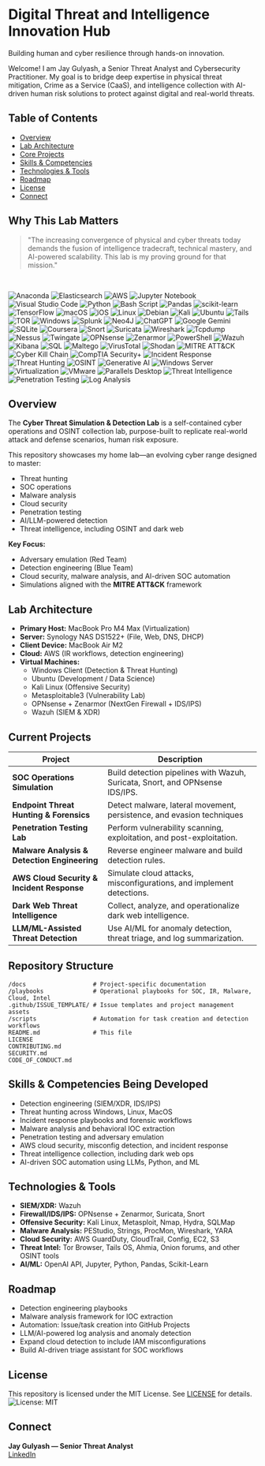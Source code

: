 #  Digital Threat and Intelligence Innovation Hub
Building human and cyber resilience through hands-on innovation.

Welcome! I am Jay Gulyash, a Senior Threat Analyst and Cybersecurity Practitioner. My goal is to bridge deep expertise in physical threat mitigation, Crime as a Service (CaaS), and intelligence collection with AI-driven human risk solutions to protect against digital and real-world threats.

## Table of Contents
- [Overview](#-overview)
- [Lab Architecture](#-lab-architecture)
- [Core Projects](#-core-projects)
- [Skills & Competencies](#-skills--competencies-developed)
- [Technologies & Tools](#-technologies--tools)
- [Roadmap](#-roadmap)
- [License](#-license)
- [Connect](#-connect)

## Why This Lab Matters
> "The increasing convergence of physical and cyber threats today demands the fusion of intelligence tradecraft, technical mastery, and AI-powered scalability. This lab is my proving ground for that mission."
<br>

![Anaconda](https://img.shields.io/badge/Anaconda-%2344A833.svg?style=for-the-badge&logo=anaconda&logoColor=white)
![Elasticsearch](https://img.shields.io/badge/elasticsearch-%230377CC.svg?style=for-the-badge&logo=elasticsearch&logoColor=white)
![AWS](https://img.shields.io/badge/AWS-%23FF9900.svg?style=for-the-badge&logo=amazon-aws&logoColor=white)
![Jupyter Notebook](https://img.shields.io/badge/jupyter-%23FA0F00.svg?style=for-the-badge&logo=jupyter&logoColor=white)
![Visual Studio Code](https://img.shields.io/badge/Visual%20Studio%20Code-0078d7.svg?style=for-the-badge&logo=visual-studio-code&logoColor=white)
![Python](https://img.shields.io/badge/python-3670A0?style=for-the-badge&logo=python&logoColor=ffdd54)
![Bash Script](https://img.shields.io/badge/bash_script-%23121011.svg?style=for-the-badge&logo=gnu-bash&logoColor=white)
![Pandas](https://img.shields.io/badge/pandas-%23150458.svg?style=for-the-badge&logo=pandas&logoColor=white)
![scikit-learn](https://img.shields.io/badge/scikit--learn-%23F7931E.svg?style=for-the-badge&logo=scikit-learn&logoColor=white)
![TensorFlow](https://img.shields.io/badge/TensorFlow-%23FF6F00.svg?style=for-the-badge&logo=TensorFlow&logoColor=white)
![macOS](https://img.shields.io/badge/mac%20os-000000?style=for-the-badge&logo=macos&logoColor=F0F0F0)
![iOS](https://img.shields.io/badge/iOS-000000?style=for-the-badge&logo=ios&logoColor=white)
![Linux](https://img.shields.io/badge/Linux-FCC624?style=for-the-badge&logo=linux&logoColor=black)
![Debian](https://img.shields.io/badge/Debian-D70A53?style=for-the-badge&logo=debian&logoColor=white)
![Kali](https://img.shields.io/badge/Kali-268BEE?style=for-the-badge&logo=kalilinux&logoColor=white)
![Ubuntu](https://img.shields.io/badge/Ubuntu-E95420?style=for-the-badge&logo=ubuntu&logoColor=white)
![Tails](https://img.shields.io/badge/Tails%20-56347C?&style=for-the-badge&logo=tails&logoColor=white)
![TOR](https://img.shields.io/badge/tor-%237E4798.svg?style=for-the-badge&logo=tor-project&logoColor=white)
![Windows](https://img.shields.io/badge/Windows-0078D6?style=for-the-badge&logo=windows&logoColor=white)
![Splunk](https://img.shields.io/badge/splunk-%23000000.svg?style=for-the-badge&logo=splunk&logoColor=white)
![Neo4J](https://img.shields.io/badge/Neo4j-008CC1?style=for-the-badge&logo=neo4j&logoColor=white)
![ChatGPT](https://img.shields.io/badge/chatGPT-74aa9c?style=for-the-badge&logo=openai&logoColor=white)
![Google Gemini](https://img.shields.io/badge/google%20gemini-8E75B2?style=for-the-badge&logo=google%20gemini&logoColor=white)
![SQLite](https://img.shields.io/badge/sqlite-%2307405e.svg?style=for-the-badge&logo=sqlite&logoColor=white)
![Coursera](https://img.shields.io/badge/Coursera-%230056D2.svg?style=for-the-badge&logo=Coursera&logoColor=white)
![Snort](https://img.shields.io/badge/Snort-253D76?style=for-the-badge&logo=snort&logoColor=white)
![Suricata](https://img.shields.io/badge/Suricata-FF3300?style=for-the-badge&logo=suricata&logoColor=white)
![Wireshark](https://img.shields.io/badge/Wireshark-1679A7?style=for-the-badge&logo=wireshark&logoColor=white)
![Tcpdump](https://img.shields.io/badge/tcpdump-65B901?style=for-the-badge&logo=tcpdump&logoColor=white)
![Nessus](https://img.shields.io/badge/Nessus-000000?style=for-the-badge&logo=tenable&logoColor=white)
![Twingate](https://img.shields.io/badge/Twingate-0078D4?style=for-the-badge&logo=twingate&logoColor=white)
![OPNsense](https://img.shields.io/badge/OPNsense-A3370E?style=for-the-badge&logo=opnsense&logoColor=white)
![Zenarmor](https://img.shields.io/badge/Zenarmor-3498DB?style=for-the-badge&logoColor=white)
![PowerShell](https://img.shields.io/badge/PowerShell-5391FE?style=for-the-badge&logo=powershell&logoColor=white)
![Wazuh](https://img.shields.io/badge/Wazuh-000000?style=for-the-badge&logo=wazuh&logoColor=white)
![Kibana](https://img.shields.io/badge/Kibana-%23005571.svg?style=for-the-badge&logo=kibana&logoColor=white)
![SQL](https://img.shields.io/badge/SQL-025E8C?style=for-the-badge&logo=sql&logoColor=white)
![Maltego](https://img.shields.io/badge/Maltego-3E8F59?style=for-the-badge&logo=maltego&logoColor=white)
![VirusTotal](https://img.shields.io/badge/VirusTotal-4285F4?style=for-the-badge&logo=virustotal&logoColor=white)
![Shodan](https://img.shields.io/badge/Shodan-FF7F27?style=for-the-badge&logo=shodan&logoColor=white)
![MITRE ATT&CK](https://img.shields.io/badge/MITRE%20ATT%26CK-AA0000?style=for-the-badge&logo=mitre&logoColor=white)
![Cyber Kill Chain](https://img.shields.io/badge/Cyber%20Kill%20Chain-004A7F?style=for-the-badge&logoColor=white)
![CompTIA Security+](https://img.shields.io/badge/CompTIA%20Security%2B-FF0000?style=for-the-badge&logo=comptia&logoColor=white)
![Incident Response](https://img.shields.io/badge/Incident%20Response-0078D4?style=for-the-badge&logoColor=white)
![Threat Hunting](https://img.shields.io/badge/Threat%20Hunting-FF5733?style=for-the-badge&logoColor=white)
![OSINT](https://img.shields.io/badge/OSINT-F5A623?style=for-the-badge&logo=osint&logoColor=white)
![Generative AI](https://img.shields.io/badge/Generative%20AI-5F4B8B?style=for-the-badge&logo=openai&logoColor=white)
![Windows Server](https://img.shields.io/badge/Windows%20Server-0078D4?style=for-the-badge&logo=windows&logoColor=white)
![Virtualization](https://img.shields.io/badge/Virtualization-21759B?style=for-the-badge&logoColor=white)
![VMware](https://img.shields.io/badge/VMware-607D8B?style=for-the-badge&logo=vmware&logoColor=white)
![Parallels Desktop](https://img.shields.io/badge/Parallels%20Desktop-EA3D2F?style=for-the-badge&logo=parallels&logoColor=white)
![Threat Intelligence](https://img.shields.io/badge/Threat%20Intelligence-4CAF50?style=for-the-badge&logoColor=white)
![Penetration Testing](https://img.shields.io/badge/Penetration%20Testing-323332?style=for-the-badge&logoColor=white)
![Log Analysis](https://img.shields.io/badge/Log%20Analysis-orange?style=for-the-badge&logoColor=white)

<!-- Hidden images until I can find more and balance out the white space....<img src="https://cdn.jsdelivr.net/gh/devicons/devicon/icons/python/python-original.svg" alt="Python" width="40" height="40"/> <img src="https://nmap.org/images/nmap-logo-256x256.png" alt="Nmap" width="40" height="40"/> <img src="https://upload.wikimedia.org/wikipedia/commons/0/04/ChatGPT_logo.svg" alt="ChatGPT" width="40" height="40"/> <img src="https://cdn.jsdelivr.net/gh/devicons/devicon/icons/jupyter/jupyter-original.svg" alt="Jupyter" width="40" height="40"/> <img src="https://cdn.jsdelivr.net/gh/devicons/devicon/icons/scikitlearn/scikitlearn-original.svg" alt="scikit-learn" width="40" height="40"/> <img src="https://cdn.jsdelivr.net/gh/devicons/devicon/icons/pandas/pandas-original.svg" alt="Pandas" width="40" height="40"/> <img src="https://cdn.jsdelivr.net/gh/devicons/devicon/icons/python/python-original.svg" alt="Python" width="40" height="40"/> <img src="https://cdn.jsdelivr.net/gh/devicons/devicon/icons/bash/bash-original.svg" alt="Bash" width="40" height="40"/> <img src="https://cdn.jsdelivr.net/gh/devicons/devicon/icons/postgresql/postgresql-original.svg" alt="SQL" width="40" height="40"/> -->

## Overview
The **Cyber Threat Simulation & Detection Lab** is a self-contained cyber operations and OSINT collection lab, purpose-built to replicate real-world attack and defense scenarios, human risk exposure.

This repository showcases my home lab—an evolving cyber range designed to master:
- Threat hunting
- SOC operations
- Malware analysis
- Cloud security
- Penetration testing
- AI/LLM-powered detection
- Threat intelligence, including OSINT and dark web

**Key Focus:**
- Adversary emulation (Red Team)
- Detection engineering (Blue Team)
- Cloud security, malware analysis, and AI-driven SOC automation
- Simulations aligned with the **MITRE ATT&CK** framework

## Lab Architecture
- **Primary Host:** MacBook Pro M4 Max (Virtualization)
- **Server:** Synology NAS DS1522+ (File, Web, DNS, DHCP)
- **Client Device:** MacBook Air M2
- **Cloud:** AWS (IR workflows, detection engineering)
- **Virtual Machines:**
  - Windows Client (Detection & Threat Hunting)
  - Ubuntu (Development / Data Science)
  - Kali Linux (Offensive Security)
  - Metasploitable3 (Vulnerability Lab)
  - OPNsense + Zenarmor (NextGen Firewall + IDS/IPS)
  - Wazuh (SIEM & XDR)

## Current Projects
| Project                                  | Description                                                                 |
|-------------------------------------------|-----------------------------------------------------------------------------|
| **SOC Operations Simulation**             | Build detection pipelines with Wazuh, Suricata, Snort, and OPNsense IDS/IPS.|
| **Endpoint Threat Hunting & Forensics**   | Detect malware, lateral movement, persistence, and evasion techniques       |
| **Penetration Testing Lab**               | Perform vulnerability scanning, exploitation, and post-exploitation.       |
| **Malware Analysis & Detection Engineering** | Reverse engineer malware and build detection rules.                     |
| **AWS Cloud Security & Incident Response**| Simulate cloud attacks, misconfigurations, and implement detections.       |
| **Dark Web Threat Intelligence**          | Collect, analyze, and operationalize dark web intelligence.                |
| **LLM/ML-Assisted Threat Detection**      | Use AI/ML for anomaly detection, threat triage, and log summarization.     |

## Repository Structure
```
/docs                   # Project-specific documentation
/playbooks              # Operational playbooks for SOC, IR, Malware, Cloud, Intel
.github/ISSUE_TEMPLATE/ # Issue templates and project management assets
/scripts                # Automation for task creation and detection workflows
README.md               # This file
LICENSE
CONTRIBUTING.md
SECURITY.md
CODE_OF_CONDUCT.md
```

## Skills & Competencies Being Developed
- Detection engineering (SIEM/XDR, IDS/IPS)
- Threat hunting across Windows, Linux, MacOS
- Incident response playbooks and forensic workflows
- Malware analysis and behavioral IOC extraction
- Penetration testing and adversary emulation
- AWS cloud security, misconfig detection, and incident response
- Threat intelligence collection, including dark web ops
- AI-driven SOC automation using LLMs, Python, and ML

## Technologies & Tools
- **SIEM/XDR:** Wazuh
- **Firewall/IDS/IPS:** OPNsense + Zenarmor, Suricata, Snort
- **Offensive Security:** Kali Linux, Metasploit, Nmap, Hydra, SQLMap
- **Malware Analysis:** PEStudio, Strings, ProcMon, Wireshark, YARA
- **Cloud Security:** AWS GuardDuty, CloudTrail, Config, EC2, S3
- **Threat Intel:** Tor Browser, Tails OS, Ahmia, Onion forums, and other OSINT tools
- **AI/ML:** OpenAI API, Jupyter, Python, Pandas, Scikit-Learn

## Roadmap
- Detection engineering playbooks
- Malware analysis framework for IOC extraction
- Automation: Issue/task creation into GitHub Projects
- LLM/AI-powered log analysis and anomaly detection
- Expand cloud detection to include IAM misconfigurations
- Build AI-driven triage assistant for SOC workflows
<!--- Publish in-depth case studies to [FuryWrenLabs.io](https://furywrenlabs.io)-->

## License
This repository is licensed under the MIT License. See [LICENSE](./LICENSE) for details. ![License: MIT](https://img.shields.io/badge/License-MIT-yellow.svg)

## Connect
**Jay Gulyash — Senior Threat Analyst**   
[LinkedIn](https://www.linkedin.com/in/jay-gulyash-750489207)
<!--[FuryWrenLabs.io](https://furywrenlabs.io)-->
